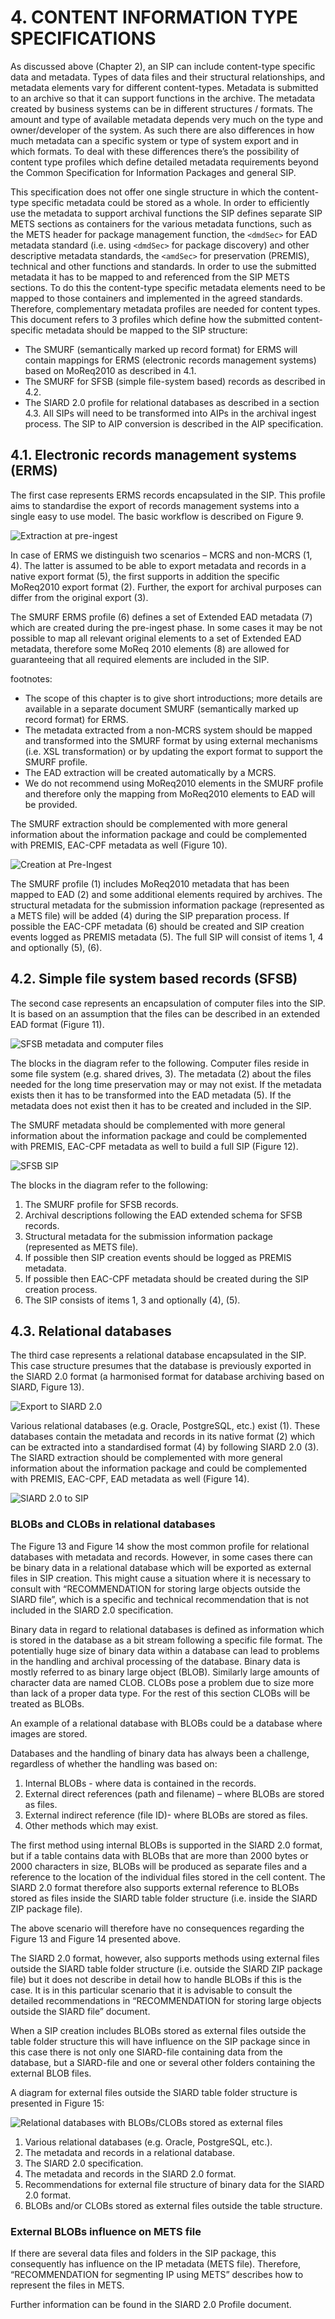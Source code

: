 # 4.	CONTENT INFORMATION TYPE SPECIFICATIONS

As discussed above (Chapter 2), an SIP can include content-type specific data and metadata. Types of data files and their structural relationships, and metadata elements vary for different content-types. Metadata is submitted to an archive so that it can support functions in the archive. The metadata created by business systems can be in different structures / formats. The amount and type of available metadata depends very much on the type and owner/developer of the system. As such there are also differences in how much metadata can a specific system or type of system export and in which formats. To deal with these differences there’s the possibility of content type profiles which define detailed metadata requirements beyond the Common Specification for Information Packages and general SIP.
 
This specification does not offer one single structure in which the content-type specific metadata could be stored as a whole. In order to efficiently use the metadata to support archival functions the SIP defines separate SIP METS sections as containers for the various metadata functions, such as the METS header for package management function, the `<dmdSec>` for EAD metadata standard (i.e. using `<dmdSec>` for package discovery) and other descriptive metadata standards, the `<amdSec>` for preservation (PREMIS), technical and other functions and standards. In order to use the submitted metadata it has to be mapped to and referenced from the SIP METS sections.  To do this the content-type specific metadata elements need to be mapped to those containers and implemented in the agreed standards. Therefore, complementary metadata profiles are needed for content types. This document refers to 3 profiles which define how the submitted content-specific metadata should be mapped to the SIP structure: 

- The SMURF (semantically marked up record format) for ERMS will contain mappings for ERMS (electronic records management systems) based on MoReq2010 as described in 4.1.
- The SMURF for SFSB (simple file-system based) records as described in 4.2.
- The SIARD 2.0 profile for relational databases as described in a section 4.3.
All SIPs will need to be transformed into AIPs in the archival ingest process. The SIP to AIP conversion is described in the AIP specification. 

## 4.1.	Electronic records management systems (ERMS)

The first case represents ERMS records encapsulated in the SIP.  This profile aims to standardise the export of records management systems into a single easy to use model. The basic workflow is described on Figure 9.
 
![Extraction at pre-ingest](image9.png)

In case of ERMS we distinguish two scenarios – MCRS and non-MCRS (1, 4). The latter is assumed to be able to export metadata and records in a native export format (5),  the first supports in addition the specific MoReq2010 export format (2). Further, the export for archival purposes can differ from the original export (3).

The SMURF ERMS profile (6) defines a set of Extended EAD metadata (7)  which are created during the pre-ingest phase. In some cases it may be not possible to map all relevant original elements to a set of Extended EAD metadata, therefore some MoReq 2010 elements (8) are allowed  for guaranteeing that all required elements are included in the SIP.

footnotes:

-  The scope of this chapter is to give short introductions; more details are available in a separate document SMURF (semantically marked up record format) for ERMS.
-  The metadata extracted from a non-MCRS system should be mapped and transformed into the SMURF format by using external mechanisms (i.e. XSL transformation) or by updating the export format to support the SMURF profile.
-  The EAD extraction will be created automatically  by a MCRS.
-  We do not recommend using MoReq2010 elements in the SMURF profile and therefore only the mapping from MoReq2010 elements to EAD will be provided.


The SMURF extraction should be complemented with more general information about the information package and could be complemented with PREMIS, EAC-CPF metadata as well (Figure 10).

![Creation at Pre-Ingest](image10.png)

The SMURF profile (1) includes MoReq2010 metadata that has been mapped to EAD (2) and some additional elements required by archives.  The structural metadata for the submission information package (represented as a METS file) will be added (4) during the SIP preparation process. If possible the EAC-CPF metadata (6) should be created and SIP creation events logged as PREMIS metadata (5). The full SIP will consist of items 1, 4 and optionally (5), (6).


 
## 4.2.	Simple file system based records (SFSB) 

The second case represents an encapsulation of computer files into the SIP. It is based on an assumption that the files can be described in an extended EAD format  (Figure 11).
 

![SFSB metadata and computer files](image11.png)

The blocks in the diagram refer to the following. Computer files reside in some file system (e.g. shared drives, 3). The metadata (2) about the files needed for the long time preservation may or may not exist. If the metadata exists then it has to be transformed into the EAD metadata (5). If the metadata does not exist then it has to be created and included in the SIP.

The SMURF metadata should be complemented with more general information about the information package and could be complemented with PREMIS, EAC-CPF metadata as well to build a full SIP (Figure 12).

![SFSB SIP](image12.png)
 

The blocks in the diagram refer to the following:

1.	The SMURF profile for SFSB records.
2.	Archival descriptions following the EAD extended schema for SFSB records. 
3.	Structural metadata for the submission information package (represented as METS file).
4.	If possible then SIP creation events should be logged as PREMIS metadata.
5.	If possible then EAC-CPF metadata should be created during the SIP creation process.
6.	The SIP consists of items 1, 3 and optionally (4), (5).
 
## 4.3.	Relational databases 

The third case represents a relational database encapsulated in the SIP. This case structure presumes that the database is previously exported in the SIARD 2.0 format (a harmonised format for database archiving based on SIARD, Figure 13). 
 
![Export to SIARD 2.0](image13.png)

Various relational databases (e.g. Oracle, PostgreSQL, etc.) exist (1). These databases contain the metadata and records in its native format (2) which can be extracted into a standardised format (4) by following SIARD 2.0 (3). The SIARD extraction should be complemented with more general information about the information package and could be complemented with PREMIS, EAC-CPF, EAD metadata as well (Figure 14).
 

![SIARD 2.0 to SIP](image14.png)
 
### BLOBs and CLOBs in relational databases 

The Figure 13 and Figure 14 show the most common profile for relational databases with metadata and records. However, in some cases there can be binary data in a relational database which will be exported as external files in SIP creation. This might cause a situation where it is necessary to consult with “RECOMMENDATION for storing large objects outside the SIARD file”, which is a specific and technical recommendation that is not included in the SIARD 2.0 specification.

Binary data in regard to relational databases is defined as information which is stored in the database as a bit stream following a specific file format. The potentially huge size of binary data within a database can lead to problems in the handling and archival processing of the database.  Binary data is mostly referred to as binary large object (BLOB). Similarly large amounts of character data are named CLOB. CLOBs pose a problem due to size more than lack of a proper data type. For the rest of this section CLOBs will be treated as BLOBs.

An example of a relational database with BLOBs could be a database where images are stored.

Databases and the handling of binary data has always been a challenge, regardless of whether the handling was based on: 

1.	Internal BLOBs - where data is contained in the records.
2.	External direct references (path and filename) – where BLOBs are stored as files.
3.	External indirect reference (file ID)-  where BLOBs are stored as files.
4.	Other methods which may exist.


The first method using internal BLOBs is supported in the SIARD 2.0 format, but if a table contains data with BLOBs that are more than 2000 bytes or 2000 characters in size, BLOBs will be produced as separate files and a reference to the location of the individual files stored in the cell content. The SIARD 2.0 format therefore also supports external reference to BLOBs stored as files inside the SIARD table folder structure (i.e. inside the SIARD ZIP package file).

The above scenario will therefore have no consequences regarding the Figure 13 and Figure 14 presented above. 

The SIARD 2.0 format, however, also supports methods using external files outside the SIARD table folder structure (i.e. outside the SIARD ZIP package file) but it does not describe in detail how to handle BLOBs if this is the case. It is in this particular scenario that it is advisable to consult the detailed recommendations in “RECOMMENDATION for storing large objects outside the SIARD file” document.  

When a SIP creation includes BLOBs stored as external files outside the table folder structure this will have influence on the SIP package since in this case there is not only one SIARD-file containing data from the database, but a SIARD-file and one or several other folders containing the external BLOB files. 

A diagram for external files outside the SIARD table folder structure is presented in Figure 15:
 
![Relational databases with BLOBs/CLOBs stored as external files](image15.png)

 
1.	Various relational databases (e.g. Oracle, PostgreSQL, etc.).
2.	The metadata and records in a relational database.
3.	The SIARD 2.0 specification.
4.	The metadata and records in the SIARD 2.0 format.
5.	Recommendations for external file structure of binary data for the SIARD 2.0 format. 
6.	BLOBs and/or CLOBs stored as external files outside the table structure.

### External BLOBs influence on METS file

If there are several data files and folders in the SIP package, this consequently has influence on the IP metadata (METS file). Therefore, “RECOMMENDATION for segmenting  IP using METS” describes how to represent the files in METS.  

Further information can be found in the SIARD 2.0 Profile document. 


